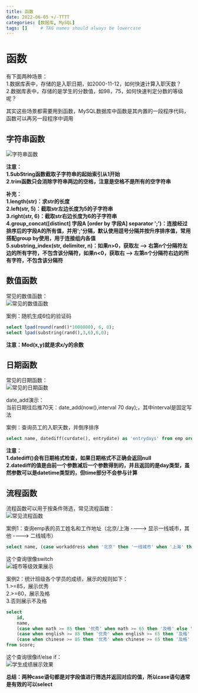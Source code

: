 ```yaml
---
title: 函数
date: 2022-06-05 +/-TTTT
categories: [数据库, MySQL]
tags: []     # TAG names should always be lowercase
---
```


# 函数
有下面两种场景：<br>
1.数据库表中，存储的是入职日期，如2000-11-12，如何快速计算入职天数？<br>
2.数据库表中，存储的是学生的分数值，如98，75，如何快速判定分数的等级呢？

其实这些场景都需要用到函数，MySQL数据库中函数是其内置的一段程序代码，函数可以再另一段程序中调用

## 字符串函数
![字符串函数](/blog/202206090929030.png "字符串函数")

**注意：<br>
1.SubString函数截取子字符串的起始索引从1开始<br>
2.trim函数只会消除字符串两边的空格，注意是空格不是所有的空字符串**

**补充：<br>
1.length(str)：求str的长度<br>
2.left(str, 5)：截取str左边长度为5的子字符串<br>
3.right(str, 6)：截取str右边长度为6的子字符串<br>
4.group_concat(\[distinct\] 字段A \[order by 字段A\] separator ';')：连接经过排序后的字段A的所有值，并用';'分隔，默认使用逗号分隔并按升序排序值，常用搭配group by使用，用于连接组内各值<br>
5.substring_index(str, delimiter, n)：如果n>0，获取左 --> 右第n个分隔符左边的所有字符，不包含该分隔符，如果n<0，获取右 --> 左第n个分隔符右边的所有字符，不包含该分隔符**


## 数值函数
常见的数值函数：<br>
![常见的数值函数](/blog/202206090946676.png "常见的数值函数")

案例：随机生成6位的验证码<br>
```sql
select lpad(round(rand()*1000000), 6, 0);
select lpad(substring(rand(),3,6),6,0);
```

**注意：Mod(x,y)就是求x/y的余数**

## 日期函数
常见的日期函数：<br>
![常见的日期函数](/blog/202206090958910.png "常见的日期函数")

date_add演示：<br>
当前日期往后推70天：date_add(now(),interval 70 day);，其中interval是固定写法

案例：查询员工的入职天数，并倒序排序<br>
```sql
select name, datediff(curdate(), entrydate) as 'entrydays' from emp order by entrydays desc;
```

**注意：<br>
1.datediff()会有日期格式检查，如果日期格式不正确会返回null<br>
2.datediff的值是由前一个参数减后一个参数得到的，并且返回的是day类型，虽然参数可以是datetime类型的，但time部分不会参与计算**

## 流程函数
流程函数可以用于按条件筛选，常见流程函数：<br>
![常见流程函数](/blog/202206091036545.png "常见流程函数")

案例1：查询emp表的员工姓名和工作地址（北京/上海 ----> 显示一线城市，其他 ----> 二线城市）<br>
```sql
select name, (case workaddress when '北京' then '一线城市' when '上海' then '一线城市' else '二线城市' end) as '工作地址' from emp;
```

这个查询很像switch<br>
![城市等级效果展示](/blog/202206091154012.png "城市等级效果展示")

案例2：统计班级各个学员的成绩，展示的规则如下：<br>
1.>=85，展示优秀<br>
2.>=60，展示及格<br>
3.否则展示不及格

```sql
select 
    id, 
    name, 
    (case when math >= 85 then '优秀' when math >= 65 then '及格' else '不及格' end) as '数学',
    (case when english >= 85 then '优秀' when english >= 65 then '及格' else '不及格' end) as '英语',
    (case when chinese >= 85 then '优秀' when chinese >= 65 then '及格' else '不及格' end) as '英语'
from score;
```

这个查询很像if/else if：<br>
![学生成绩展示效果](/blog/202206091152135.png "学生成绩展示效果")

**总结：两种case语句都是对字段值进行筛选并返回对应的值，所以case语句通常是有效的可以select**


